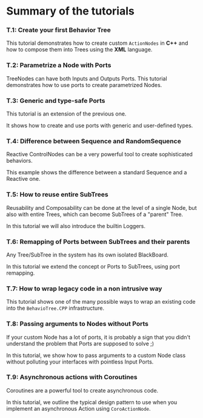 # Summary of the tutorials

### T.1: Create your first Behavior Tree

This tutorial demonstrates how to create custom `ActionNodes` in __C++__ and 
how to compose them into Trees using the __XML__ language.

### T.2: Parametrize a Node with Ports

TreeNodes can have both Inputs and Outputs Ports.
This tutorial demonstrates how to use ports to create parametrized Nodes.


### T.3: Generic and type-safe Ports

This tutorial is an extension of the previous one.

It shows how to create and use ports with generic and user-defined
types.

### T.4: Difference between Sequence and RandomSequence

Reactive ControlNodes can be a very powerful tool to create sophisticated
behaviors.

This example shows the difference between a standard Sequence and a Reactive one.

### T.5: How to reuse entire SubTrees

Reusability and Composability can be done at the level of a single Node,
but also with entire Trees, which can become SubTrees of a "parent" Tree.

In this tutorial we will also introduce the builtin Loggers.

### T.6: Remapping of Ports between SubTrees and their parents

Any Tree/SubTree in the system has its own isolated BlackBoard.

In this tutorial we extend the concept or Ports to SubTrees, using 
port remapping.

### T.7: How to wrap legacy code in a non intrusive way

This tutorial shows one of the many possible ways to wrap an existing code
into the `BehavioTree.CPP` infrastructure.

### T.8: Passing arguments to Nodes without Ports

If your custom Node has a lot of ports, it is probably a sign that you didn't 
understand the problem that Ports are supposed to solve ;)

In this tutorial, we show how to pass arguments to a custom Node class without 
polluting your interfaces with pointless Input Ports.

### T.9: Asynchronous actions with Coroutines

Coroutines are a powerful tool to create asynchronous code.

In this tutorial, we outline the typical design pattern to use when you 
implement an asynchronous Action using `CoroActionNode`.




